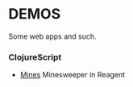 # DEMOS
Some web apps and such.
### ClojureScript
* [Mines](ext/mines/index.html) Minesweeper in Reagent
